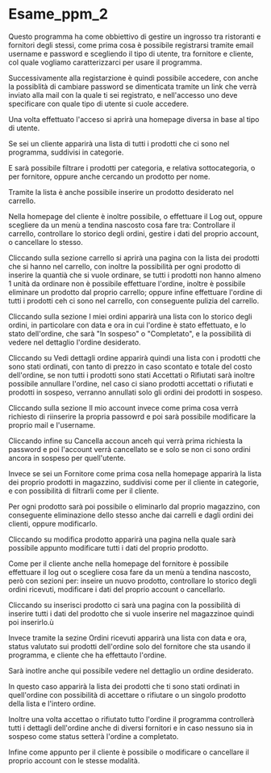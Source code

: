 # Esame_ppm_2

Questo programma ha come obbiettivo di gestire un ingrosso tra ristoranti e fornitori degli stessi, come prima cosa è possibile registrarsi tramite email username e password e scegliendo il tipo di utente, tra fornitore e cliente, col quale vogliamo caratterizzarci per usare il programma.

Successivamente alla registarzione è quindi possibile accedere, con anche la possiblità di cambiare password se dimenticata tramite un link che verrà inviato alla mail con la quale ti sei registrato, e nell'accesso uno deve specificare con quale tipo di utente si cuole accedere.

Una volta effettuato l'acceso si aprirà una homepage diversa in base al tipo di utente.

Se sei un cliente apparirà una lista di tutti i prodotti che ci sono nel programma, suddivisi in categorie.

E sarà possibile filtrare i prodotti per categoria, e relativa sottocategoria, o per fornitore, oppure anche cercando un prodotto per nome.

Tramite la lista è anche possibile inserire un prodotto desiderato nel carrello.

Nella homepage del cliente è inoltre possibile, o effettuare il Log out, oppure scegliere da un menù a tendina nascosto cosa fare tra: Controllare il carrello, controllare lo storico degli ordini, gestire i dati del proprio account, o cancellare lo stesso.

Cliccando sulla sezione carrello si aprirà una pagina con la lista dei prodotti che si hanno nel carrello, con inoltre la possibilità per ogni prodotto di inserire la quantià che si vuole ordinare, se tutti i prodotti non hanno almeno 1 unità da ordinare non è possibile effettuare l'ordine, inoltre è possibile eliminare un prodotto dal proprio carrello; oppure infine effettuare l'ordine di tutti i prodotti ceh ci sono nel carrello, con conseguente pulizia del carrello.

Cliccando sulla sezione I miei ordini apparirà una lista con lo storico degli ordini, in particolare con data e ora in cui l'ordine è stato effettuato, e lo stato dell'ordine, che sarà "In sospeso" o "Completato", e la possibilità di vedere nel dettaglio l'ordine desiderato.

Cliccando su Vedi dettagli ordine apparirà quindi una lista con i prodotti che sono stati ordinati, con tanto di prezzo in caso scontato e totale del costo dell'ordine, se non tutti i prodotti sono stati Accettati o Rifiutati sarà inoltre possibile annullare l'ordine, nel caso ci siano prodotti accettati o rifiutati e prodotti in sospeso, verranno annullati solo gli ordini dei prodotti in sospeso.

Cliccando sulla sezione Il mio account invece come prima cosa verrà richiesto di riinserire la propria passowrd e poi sarà possibile modificare la proprio mail e l'username.

Cliccando infine su Cancella accoun anceh qui verrà prima richiesta la password e poi l'account verrà cancellato se e solo se non ci sono ordini ancora in sospeso per quell'utente.

Invece se sei un Fornitore come prima cosa nella homepage apparirà la lista dei proprio prodotti in magazzino, suddivisi come per il cliente in categorie, e con possibilità di filtrarli come per il cliente.

Per ogni prodotto sarà poi possibile o eliminarlo dal proprio magazzino, con conseguente eliminazione dello stesso anche dai carrelli e dagli ordini dei clienti, oppure modificarlo.

Cliccando su modifica prodotto apparirà una pagina nella quale sarà possibile appunto modificare tutti i dati del proprio prodotto.

Come per il cliente anche nella homepage del fornitore è possibile effettuare il log out o scegliere cosa fare da un menù a tendina nascosto, però con sezioni per: inseire un nuovo prodotto, controllare lo storico degli ordini ricevuti, modificare i dati del proprio account o cancellarlo.

Cliccando su inserisci prodotto ci sarà una pagina con la possibilità di inserire tutti i dati del prodotto che si vuole inserire nel magazzinoe quindi poi inserirlo.ù

Invece tramite la sezine Ordini ricevuti apparirà una lista con data e ora, status valutato sui prodotti dell'ordine solo del fornitore che sta usando il programma, e cliente che ha effettauto l'ordine.

Sarà inotlre anche qui possibile vedere nel dettaglio un ordine desiderato.

In questo caso apparirà la lista dei prodotti che ti sono stati ordinati in quell'ordine con possibilità di accettare o rifiutare o un singolo prodotto della lista e l'intero ordine.

Inoltre una volta accettao o rifiutato tutto l'ordine il programma controllerà tutti i dettagli dell'ordine anche di diversi fornitori e in caso nessuno sia in sospeso come status setterà l'ordine a completato.

Infine come appunto per il cliente è possibile o modificare o cancellare il proprio account con le stesse modalità.

